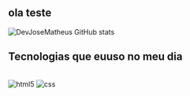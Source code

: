 ## ola teste


![DevJoseMatheus GitHub stats](https://github-readme-stats.vercel.app/api?username=josematheus1&show_icons=true&theme=dark)

## Tecnologias que euuso no meu dia
<div style="display: inline_block"><br/>
  <img  olign="center" alt="html5" src="https://img.shields.io/badge/HTML-239120?style=for-the-badge&logo=html5&logoColor=white" />
  <img  olign="center" alt="css" src="https://img.shields.io/badge/CSS-239120?&style=for-the-badge&logo=css3&logoColor=white" />
</div>
